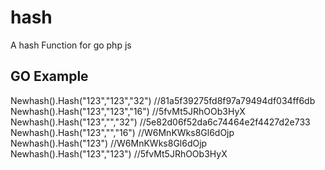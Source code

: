 # hash
A hash Function for go php js

## GO Example
Newhash().Hash("123","123","32") //81a5f39275fd8f97a79494df034ff6db
Newhash().Hash("123","123","16") //5fvMt5JRhOOb3HyX
Newhash().Hash("123","","32")    //5e82d06f52da6c74464e2f4427d2e733
Newhash().Hash("123","","16")    //W6MnKWks8Gl6dOjp
Newhash().Hash("123")            //W6MnKWks8Gl6dOjp
Newhash().Hash("123","123")      //5fvMt5JRhOOb3HyX
